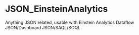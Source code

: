 # JSON_EinsteinAnalytics
Anything JSON related, usable with Einstein Analytics
Dataflow JSON/Dashboard JSON/SAQL/SOQL 

